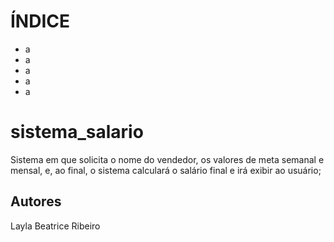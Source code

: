 # ÍNDICE

* a
* a
* a
* a
* a

# sistema_salario
 Sistema em que solicita o nome do vendedor, os valores de meta semanal e mensal, e, ao final, o sistema calculará o salário final e irá exibir ao usuário;

## Autores

Layla Beatrice Ribeiro